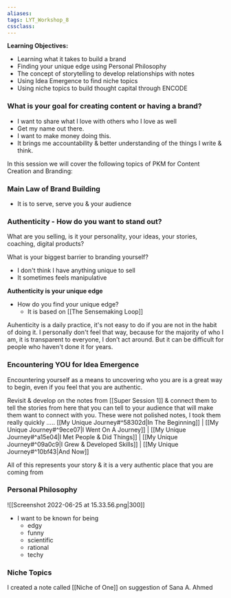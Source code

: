 ```yaml
---
aliases:
tags: LYT_Workshop_8  
cssclass:
---
```


**Learning Objectives:**
- Learning what it takes to build a brand
- Finding your unique edge using Personal Philosophy
- The concept of storytelling to develop relationships with notes
- Using Idea Emergence to find niche topics
- Using niche topics to build thought capital through ENCODE

### What is your goal for creating content or having a brand?
- I want to share what I love with others who I love as well
- Get my name out there.
- I want to make money doing this.
- It brings me accountability & better understanding of the things I write & think.


In this session we will cover the following topics of PKM for Content Creation and Branding:
### Main Law of Brand Building
- It is to serve, serve you & your audience
### Authenticity - How do you want to stand out?
What are you selling, is it your personality, your ideas, your stories, coaching, digital products?

What is your biggest barrier to branding yourself?
- I don't think I have anything unique to sell
- It sometimes feels manipulative

**Authenticity is your unique edge**
- How do you find your unique edge?
	- It is based on [[The Sensemaking Loop]]

Auhenticity is a daily practice, it's not easy to do if you are not in the habit of doing it.
I personally don't feel that way, because for the majority of who I am, it is transparent to everyone, I don’t act around.
But it can be difficult for people who haven't done it for years.

### Encountering YOU for Idea Emergence
Encountering yourself as a means to uncovering who you are is a great way to begin, even if you feel that you are authentic.

Revisit & develop on the notes from [[Super Session 1]] & connect them to tell the stories from here that you can tell to your audience that will make them want to connect with you. 
These were not polished notes, I took them really quickly ..... [[My Unique Journey#^58302d|In The Beginning]]  |  [[My Unique Journey#^9ece07|I Went On A Journey]] |  [[My Unique Journey#^a15e04|I Met People & Did Things]]
 |  [[My Unique Journey#^09a0c9|I Grew & Developed Skills]]  |  [[My Unique Journey#^10bf43|And Now]]

All of this represents your story & it is a very authentic place that you are coming from 
### Personal Philosophy 
![[Screenshot 2022-06-25 at 15.33.56.png|300]]

- I want to be known for being
	- edgy
	- funny
	- scientific
	- rational
	- techy


### Niche Topics
I created a note called [[Niche of One]] on suggestion of Sana A. Ahmed


